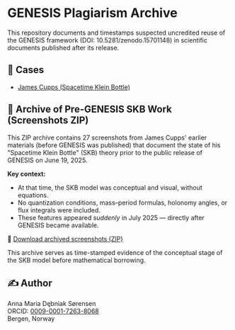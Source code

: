 
# GENESIS Plagiarism Archive

This repository documents and timestamps suspected uncredited reuse of the GENESIS framework (DOI: 10.5281/zenodo.15701148) in scientific documents published after its release.

## 🧾 Cases

- [James Cupps (Spacetime Klein Bottle)](James_Cupps/README.md)

## 📂 Archive of Pre-GENESIS SKB Work (Screenshots ZIP)

This ZIP archive contains 27 screenshots from James Cupps' earlier materials (before GENESIS was published) that document the state of his "Spacetime Klein Bottle" (SKB) theory prior to the public release of GENESIS on June 19, 2025.

**Key context:**
- At that time, the SKB model was conceptual and visual, without equations.
- No quantization conditions, mass–period formulas, holonomy angles, or flux integrals were included.
- These features appeared *suddenly* in July 2025 — directly after GENESIS became available.

🔗 [Download archived screenshots (ZIP)](./cupps_pre_GENESIS.zip)

This archive serves as time-stamped evidence of the conceptual stage of the SKB model before mathematical borrowing.


## ✍️ Author

Anna Maria Dębniak Sørensen  
ORCID: [0009-0001-7263-8068](https://orcid.org/0009-0001-7263-8068)  
Bergen, Norway
